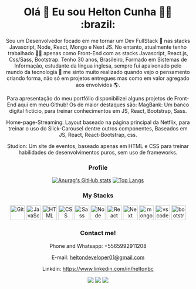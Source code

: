<div align='center'>
<h1>
  Olá 👋 Eu sou Helton Cunha 👨‍💻 :brazil:
</h1>

Sou um Desenvolvedor focado em me tornar um Dev FullStack 🚀 nas stacks Javascript, Node, React, Mongo e Next JS. 
No entanto, atualmente tenho trabalhado 👨‍💻 apenas como Front-End com as stacks Javascript, React.js, Css/Sass, Bootstrap.
Tenho 30 anos, Brasileiro, Formado em Sistemas de Informação, estudante da língua inglesa, sempre fui apaixonado pelo mundo da tecnologia 🤩 me sinto muito realizado quando vejo o pensamento criando forma, não só em projetos entregues mas como em valor agregado aos envolvidos 🌎.

Para apresentação do meu portfólio disponibilizei alguns projetos de Front-End aqui em meu Github!
Os de maior destaques são:
MagBank: Um banco digital fictício, para treinar conhecimentos em JS, React, Bootstrap, Sass.

Home-page-Streaming: Layout baseado na página principal da Netflix, para treinar o uso do Slick-Carousel dentre outros componentes, Baseados em JS, React, React-Bootstrap, css.

Studion: Um site de eventos, baseado apenas em HTML e CSS para treinar habilidades de desenvolvimentos puros, sem uso de frameworks.

  
### Profile
  [![Anurag's GitHub stats](https://github-readme-stats.vercel.app/api?username=heltonbc&theme=chartreuse-dark&show_icons=true&include_all_commits=true)](https://github.com/heltonbc/github-readme-stats)
[![Top Langs](https://github-readme-stats.vercel.app/api/top-langs/?username=heltonbc&layout=compact&theme=chartreuse-dark&include_all_commits=true&count_private=true&count_public=true)](https://github.com/heltonbc/github-readme-stats)
  
### My Stacks
<img alt="Git" src="https://cdn.jsdelivr.net/gh/devicons/devicon/icons/git/git-original.svg" width=40 height=40 /> <img alt="JavaScript" src="https://cdn.jsdelivr.net/gh/devicons/devicon/icons/javascript/javascript-original.svg" width=40 height=40 /> <img alt="HTML" src="https://cdn.jsdelivr.net/gh/devicons/devicon/icons/html5/html5-original.svg" width=40 height=40 /> <img alt="CSS" src="https://cdn.jsdelivr.net/gh/devicons/devicon/icons/css3/css3-original.svg" width=40 height=40 /> <img alt="Sass" src="https://cdn.jsdelivr.net/gh/devicons/devicon/icons/sass/sass-original.svg" width=40 height=40 /> <img alt="Node" src="https://cdn.jsdelivr.net/gh/devicons/devicon/icons/nodejs/nodejs-original.svg" width=40 height=40 /> <img alt="React" src="https://cdn.jsdelivr.net/gh/devicons/devicon/icons/react/react-original.svg" width=40 height=40 /> <img alt="Next" src="https://cdn.jsdelivr.net/gh/devicons/devicon/icons/nextjs/nextjs-original.svg" width=40 height=40 /> <img alt="mongodb" src="https://cdn.jsdelivr.net/gh/devicons/devicon/icons/mongodb/mongodb-original.svg" width=40 height=40 /> <img alt="vscode" src="https://cdn.jsdelivr.net/gh/devicons/devicon/icons/vscode/vscode-original.svg" width=40 height=40 /> <img alt="bootstrap" src="https://cdn.jsdelivr.net/gh/devicons/devicon/icons/bootstrap/bootstrap-original.svg" width=40 height=40 />
  
### Contact me!
Phone and Whatsapp: +5565992911208

E-mail: heltondeveloper01@gmail.com

Linkdin: https://www.linkedin.com/in/heltonbc

<a href="https://wa.me/5565992911208" target="_blank"><img src="https://img.shields.io/badge/WhatsApp-25D366?style=for-the-badge&logo=whatsapp&logoColor=white" target="_blank"></a> <a href="mailto:heltondeveloper01@gmail.com"><img src="https://img.shields.io/badge/Gmail-D14836?style=for-the-badge&logo=gmail&logoColor=white" target="_blank"></a> <a href="https://www.linkedin.com/in/heltonbc" target="_blank"><img src="https://img.shields.io/badge/-LinkedIn-%230077B5?style=for-the-badge&logo=linkedin&logoColor=white" target="_blank"></a>
</div>

